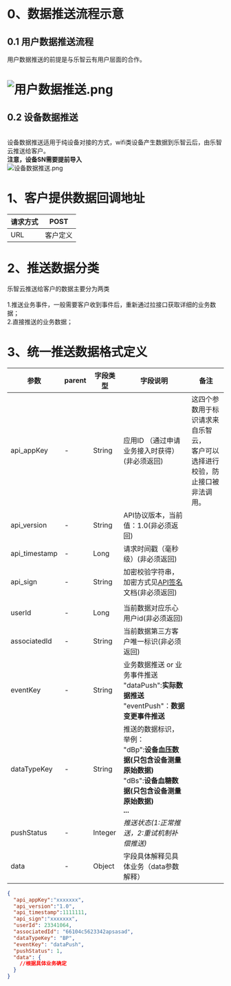 <a name="BibFT"></a>
# 0、数据推送流程示意


<a name="iFQtN"></a>
## 0.1  用户数据推送流程
用户数据推送的前提是与乐智云有用户层面的合作。
<a name="jRLoM"></a>
# ![用户数据推送.png](https://cdn.nlark.com/yuque/0/2021/png/279267/1620457966570-99c0f816-ff72-46f3-8c1f-276f88a00225.png#clientId=u6e86d312-81f8-4&from=ui&id=u28c6073a&margin=%5Bobject%20Object%5D&name=%E7%94%A8%E6%88%B7%E6%95%B0%E6%8D%AE%E6%8E%A8%E9%80%81.png&originHeight=872&originWidth=2434&originalType=binary&size=138481&status=done&style=none&taskId=uc8211ed3-ec5a-4ac0-ac65-c2e5168b385)


<a name="QHTy9"></a>
## 0.2 设备数据推送

<br />设备数据推送适用于纯设备对接的方式，wifi类设备产生数据到乐智云后，由乐智云推送给客户。<br />**注意，设备SN需要提前导入**<br />![设备数据推送.png](https://cdn.nlark.com/yuque/0/2021/png/279267/1620457955083-1d3bf398-b89b-40af-aea1-94b037c33b77.png#clientId=u6e86d312-81f8-4&from=ui&id=u67104ba7&margin=%5Bobject%20Object%5D&name=%E8%AE%BE%E5%A4%87%E6%95%B0%E6%8D%AE%E6%8E%A8%E9%80%81.png&originHeight=1092&originWidth=2522&originalType=binary&size=202942&status=done&style=none&taskId=ud525a9a7-b58b-4af2-b74b-7e52b37ebdb)
<a name="VVwCE"></a>
# 1、客户提供数据回调地址
| 请求方式 | POST |
| --- | --- |
| URL | 客户定义 |

<a name="zpDQr"></a>
# 2、推送数据分类
乐智云推送给客户的数据主要分为两类<br />
<br />1.推送业务事件，一般需要客户收到事件后，重新通过拉接口获取详细的业务数据；<br />2.直接推送的业务数据；
<a name="lo5dB"></a>
# 3、统一推送数据格式定义
| 参数 | parent | 字段类型 | 字段说明 | 备注 |
| --- | --- | --- | --- | --- |
| api_appKey | - | String | 应用ID （通过申请业务接入时获得） (非必须返回) | 这四个参数用于标识请求来自乐智云，<br />客户可以选择进行校验，防止接口被非法调用。 |
| api_version | - | String | API协议版本，当前值：1.0(非必须返回) |  |
| api_timestamp | - | Long | 请求时间戳（毫秒级）(非必须返回) |  |
| api_sign | - | String | 加密校验字符串，加密方式见[API签名](https://docs.leshiguang.com/develop-cloud/api/sign)文档(非必须返回) |  |
|  |  |  |  |  |
| userId | - | Long | 当前数据对应乐心用户id(非必须返回) |  |
| associatedId | - | String | 当前数据第三方客户唯一标识(非必须返回) |  |
| eventKey | - | String | 业务数据推送 or 业务事件推送<br />"dataPush":**实际数据推送**<br />"eventPush"：**数据变更事件推送** |  |
| dataTypeKey | - | String | 推送的数据标识，举例：<br />"dBp":**设备血压数据(只包含设备测量原始数据)**<br />"dBs":**设备血糖数据(只包含设备测量原始数据)**<br />**...** |  |
| pushStatus | - | Integer | _推送状态(1:正常推送，2:重试机制补偿推送)_ |  |
| data | - | Object | 字段具体解释见具体业务（data参数解释） |  |

```json
{
  "api_appKey":"xxxxxxx",
  "api_version":"1.0",
  "api_timestamp":1111111,
  "api_sign":"xxxxxxx",
  "userId": 23341064,
  "associatedId": "66104c5623342apsasad",
  "dataTypeKey": "BP",
  "eventKey": "dataPush",
  "pushStatus": 1,
  "data": {
    //根据具体业务确定
  }
}
```



